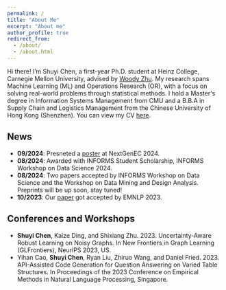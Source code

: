 ```yaml
---
permalink: /
title: "About Me"
excerpt: "About me"
author_profile: true
redirect_from: 
  - /about/
  - /about.html
---
```


Hi there! I’m Shuyi Chen, a first-year Ph.D. student at Heinz College, Carnegie Mellon University, advised by [Woody Zhu](https://sites.google.com/view/woodyzhu). My research spans Machine Learning (ML) and Operations Research (OR), with a focus on solving real-world problems through statistical methods.  I hold a Master's degree in Information Systems Management from CMU and a B.B.A in Supply Chain and Logistics Management from the Chinese University of Hong Kong (Shenzhen). You can view my CV [here](https://drive.google.com/file/d/1eswMnsV8OjoacEdcaGIqCpmHcAN__mmW/view?usp=sharing).


## News<span id="news"></span>

- **09/2024**: Presneted a [poster](https://drive.google.com/file/d/18_Fvo5TzN-9JBES10eb36lN7fDqaJMw4/view?usp=sharing) at NextGenEC 2024.
- **08/2024**: Awarded with INFORMS Student Scholarship, INFORMS Workshop on Data Science 2024.
- **08/2024**: Two papers accepted by INFORMS Workshop on Data Science and the Workshop on Data Mining and Design Analysis. Preprints will be up soon, stay tuned!
- **10/2023**: Our [paper](https://arxiv.org/abs/2310.14687) got accepted by EMNLP 2023.

## Conferences and Workshops<span id="conferences-and-workshops"></span>
- **Shuyi Chen**, Kaize Ding, and Shixiang Zhu. 2023. Uncertainty-Aware Robust Learning on Noisy Graphs. In New Frontiers in Graph Learning (GLFrontiers), NeurIPS 2023, US.
- Yihan Cao, **Shuyi Chen**, Ryan Liu, Zhiruo Wang, and Daniel Fried. 2023. API-Assisted Code Generation for Question Answering on Varied Table Structures. In Proceedings of the 2023 Conference on Empirical Methods in Natural Language Processing, Singapore.
